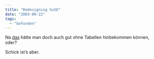 ```yaml
---
title: "Redesigning SuSE"
date: "2003-09-22"
tags:
  - "Gefunden"
---
```


Na [das](http://www.suse.de/de/ "Willkommen bei der SUSE LINUX AG") hätte man doch auch gut ohne Tabellen hinbekommen können, oder?

Schick ist’s aber.
